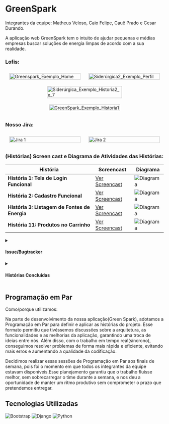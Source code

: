 # GreenSpark

Integrantes da equipe: Matheus Veloso, Caio Felipe, Cauê Prado e Cesar Durando.

A aplicação web GreenSpark tem o intuito de ajudar pequenas e médias empresas buscar soluções de energia limpas de acordo com a sua realidade.


<h3>Lofis:</h3>

<div style="display: flex; flex-wrap: wrap; justify-content: space-around;">
  <div style="flex-basis: 45%; margin: 10px;">
    <img src="https://github.com/user-attachments/assets/641f01e4-d066-4ab1-ae4b-2c990d576f2c" alt="Greenspark_Exemplo_Home" width="100%">
  </div>
  <div style="flex-basis: 45%; margin: 10px;">
    <img src="https://github.com/user-attachments/assets/7521c25c-b998-4ab4-bec5-fd6a0c6341fb" alt="Siderúrgica2_Exemplo_Perfil" width="100%">
  </div>
</div>

<div style="display: flex; flex-wrap: wrap; justify-content: space-around;">
  <div style="flex-basis: 45%; margin: 10px;">
    <img src="https://github.com/user-attachments/assets/1e873bbf-e7d1-4e6f-b750-a4de3507ec9b" alt="Siderúrgica_Exemplo_Historia2_e_7" width="100%">
  </div>
  <div style="flex-basis: 45%; margin: 10px;">
    <img src="https://github.com/user-attachments/assets/f559d0dd-6d31-4d48-acb7-8793c700d635" alt="GreenSpark_Exemplo_Historia1" width="100%">
  </div>
</div>






<h3>Nosso Jira:</h3>

<div style="display: flex; flex-wrap: wrap; justify-content: space-around;">
  <div style="flex-basis: 45%; margin: 10px;">
    <img src="https://github.com/user-attachments/assets/49a6d821-e430-4dea-b91b-1cbf33abdbb9" alt="Jira 1" width="100%">
  </div>
  <div style="flex-basis: 45%; margin: 10px;">
    <img src="https://github.com/user-attachments/assets/04602599-1825-4874-99f3-0db1d9b37f23" alt="Jira 2" width="100%">
  </div>
</div>



### (Histórias) Screen cast e Diagrama de Atividades das Histórias:

| História | Screencast | Diagrama |
|----------|------------|----------|
| **História 1: Tela de Login Funcional** | [Ver Screencast](https://drive.google.com/file/d/1sCEVt-vEi_UMsCt4lU1kxw7uWTg4Evq6/view?usp=drive_link) | ![Diagrama](https://github.com/user-attachments/assets/596ccf51-4467-46e6-bdcb-6d97ebdc82cb) |
| **História 2: Cadastro Funcional** | [Ver Screencast](https://drive.google.com/file/d/1sjEMFm_6Zg09T5hWCSQZZCBc-92UatUn/view?usp=drive_link) | ![Diagrama](https://github.com/user-attachments/assets/e60f4dc9-af70-47d0-8859-41b7b27f20ee) |
| **História 3: Listagem de Fontes de Energia** | [Ver Screencast](https://drive.google.com/file/d/1GB_mFc5NdF07eyWaOwYuWfq-manc5yRO/view?usp=drive_link) | ![Diagrama](https://github.com/user-attachments/assets/563f9fbe-e2e1-45b5-8063-bba5d7601c6a) |
| **História 11: Produtos no Carrinho** | [Ver Screencast](https://drive.google.com/file/d/1qlnCQuc0bz3P7va1026VLQxK13-RLrab/view?usp=drive_link) | ![Diagrama](https://github.com/user-attachments/assets/a885ec0a-5e9e-46e9-b43f-9662dd73d87c) |




<details>
  <summary><h4>Issue/Bugtracker<h4></summary>
  <ul>
    <li>Após clicar o botão da cadastro a tela de Usuário Cadastrado aparece mesmo sem ter colocado as informações e registrado de fato. (resolvido)</li>
    <li>Após o login do usuário, não leva a nenhuma tela (Resolvido)</li>
    <li>Informação de cadastrado com sucesso sem sentido (Resolvido)</li>
  </ul>
</details>

<details>
  <summary><h4>Histórias Concluídas<h4></summary>
  <ul>
    <li>Como Usuário quero uma Tela de Login Funcional</li>
    <li>Como Usuário quero uma Tela de Cadastro Funcional</li>
    <li>Como Usuário quero uma Listagem das Fontes de Energia e o seus Preços</li>
    <li>Como usuário quero colocar e retirar produtos do carrinho</li>
  </ul>
</details>

## Programação em Par
Como/porque utilizamos:

Na parte de desenvolvimento da nossa aplicação(Green Spark), adotamos a Programação em Par para definir e aplicar as histórias do projeto. Esse formato permitiu que tivéssemos discussões sobre a arquitetura, as funcionalidades e as melhorias da aplicação, garantindo uma troca de ideias entre nós. Além disso, com o trabalho em tempo real(síncrono), conseguimos resolver problemas de forma mais rápida e eficiente, evitando mais erros e aumentando a qualidade da codificação.

Decidimos realizar essas sessões de Programação em Par aos finais de semana, pois foi o momento em que todos os integrantes da equipe estavam disponíveis.Esse planejamento garantiu que o trabalho fluísse melhor, sem sobrecarregar o time durante a semana, e nos deu a oportunidade de manter um ritmo produtivo sem comprometer o prazo que pretendemos entregar.


## Tecnologias Utilizadas

<p>
  <img src="https://img.shields.io/badge/Bootstrap-563D7C?style=for-the-badge&logo=bootstrap&logoColor=white" alt="Bootstrap" />
  <img src="https://img.shields.io/badge/Django-092E20?style=for-the-badge&logo=django&logoColor=white" alt="Django" />
  <img src="https://img.shields.io/badge/Python-3776AB?style=for-the-badge&logo=python&logoColor=white" alt="Python" />
</p>

















